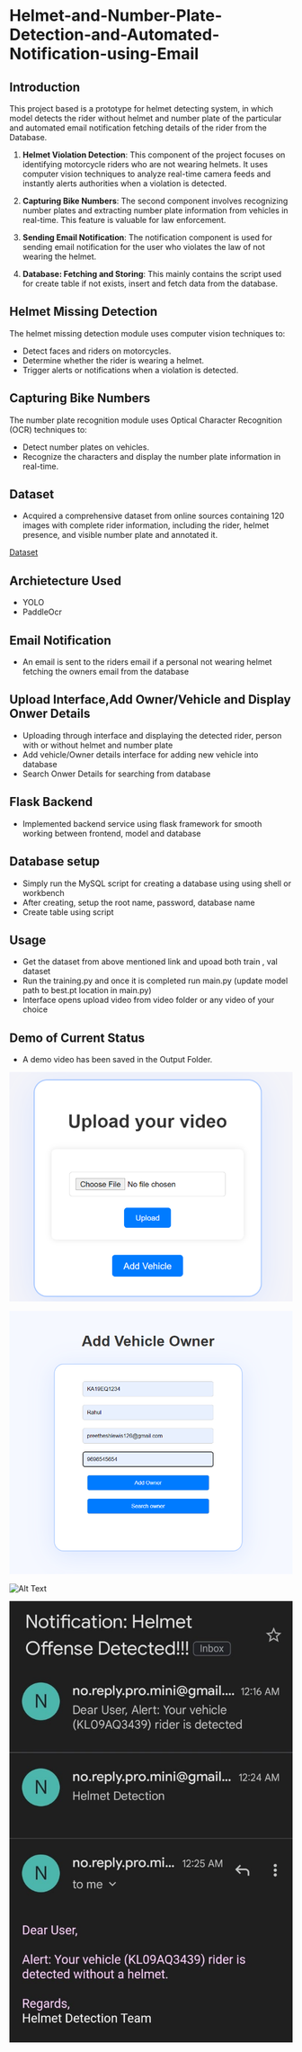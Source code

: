 # Helmet-and-Number-Plate-Detection-and-Automated-Notification-using-Email

## Introduction 

This project based is a prototype for helmet detecting system, in which model detects the rider without helmet and number plate of the particular and automated email notification fetching details of the rider from the Database.

1. **Helmet Violation Detection**: This component of the project focuses on identifying motorcycle riders who are not wearing helmets. It uses computer vision techniques to analyze real-time camera feeds and instantly alerts authorities when a violation is detected.

2. **Capturing Bike Numbers**: The second component involves recognizing number plates and extracting number plate information from vehicles in real-time. This feature is valuable for law enforcement.

3. **Sending Email Notification**: The notification component is used for sending email notification for the user who violates the law of not wearing the helmet.

4. **Database: Fetching and Storing**: This mainly contains the script used for create table if not exists, insert and fetch data from the database.

## Helmet Missing Detection

The helmet missing detection module uses computer vision techniques to:

- Detect faces and riders on motorcycles.
- Determine whether the rider is wearing a helmet.
- Trigger alerts or notifications when a violation is detected.

## Capturing Bike Numbers

The number plate recognition module uses Optical Character Recognition (OCR) techniques to:

- Detect number plates on vehicles.
- Recognize the characters and display the number plate information in real-time.

## Dataset

- Acquired a comprehensive dataset from online sources containing 120 images with complete rider information, including the rider, helmet presence, and visible number plate and annotated it.

[Dataset](https://www.kaggle.com/datasets/aneesarom/rider-with-helmet-without-helmet-number-plate/data)

## Archietecture Used
- YOLO
- PaddleOcr

## Email Notification 
- An email is sent to the riders email if a personal not wearing helmet fetching the owners email from the database

## Upload Interface,Add Owner/Vehicle and Display Onwer Details 
- Uploading through interface and displaying the detected rider, person with or without helmet and number plate
- Add vehicle/Owner details interface for adding new vehicle into database
- Search Onwer Details for searching from database

## Flask Backend
 - Implemented backend service using flask framework for smooth working between frontend, model and database

## Database setup
- Simply run the MySQL script for creating a database using using shell or workbench
- After creating, setup the root name, password, database name
- Create table using script 

## Usage
- Get the dataset from above mentioned link and upoad both train , val dataset 
- Run the training.py and once it is completed run main.py (update model path to best.pt location in main.py)
- Interface opens upload video from video folder or any video of your choice

## Demo of Current Status
- A demo video has been saved in the Output Folder.

![Alt Text](DEMO/upload.png)

![Alt Text](DEMO/addowner.png)

![Alt Text](DEMO/bike.gif)

![Alt Text](DEMO/notification.jpeg)